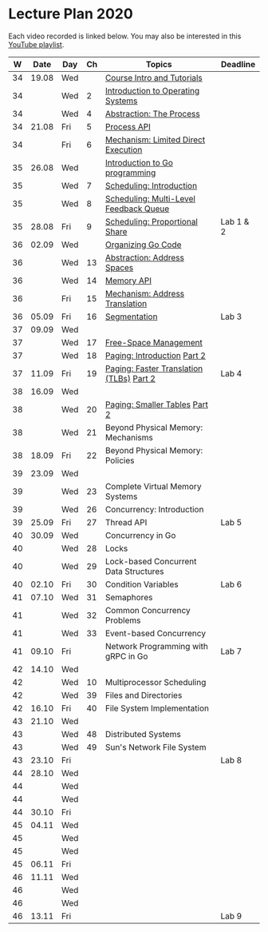 # Lecture Plan 2020

Each video recorded is linked below.
You may also be interested in this [YouTube playlist](https://www.youtube.com/playlist?list=PLEHv3FhiBSaaQk_RR9TPFnA7Uhgo6GF1F).

| W  | Date  | Day | Ch | Topics                                               | Deadline  |
|----|-------|-----|----|------------------------------------------------------|-----------|
| 34 | 19.08 | Wed |    | [Course Intro and Tutorials][1]                      |           |
| 34 |       | Wed | 2  | [Introduction to Operating Systems][2]               |           |
| 34 |       | Wed | 4  | [Abstraction: The Process][3]                        |           |
| 34 | 21.08 | Fri | 5  | [Process API][4]                                     |           |
| 34 |       | Fri | 6  | [Mechanism: Limited Direct Execution][5]             |           |
| 35 | 26.08 | Wed |    | [Introduction to Go programming][6]                  |           |
| 35 |       | Wed | 7  | [Scheduling: Introduction][7]                        |           |
| 35 |       | Wed | 8  | [Scheduling: Multi-Level Feedback Queue][8]          |           |
| 35 | 28.08 | Fri | 9  | [Scheduling: Proportional Share][9]                  | Lab 1 & 2 |
| 36 | 02.09 | Wed |    | [Organizing Go Code][10]                             |           |
| 36 |       | Wed | 13 | [Abstraction: Address Spaces][11]                    |           |
| 36 |       | Wed | 14 | [Memory API][12]                                     |           |
| 36 |       | Fri | 15 | [Mechanism: Address Translation][13]                 |           |
| 36 | 05.09 | Fri | 16 | [Segmentation][14]                                   | Lab 3     |
| 37 | 09.09 | Wed |    |                                                      |           |
| 37 |       | Wed | 17 | [Free-Space Management][15]                          |           |
| 37 |       | Wed | 18 | [Paging: Introduction][16] [Part 2][17]              |           |
| 37 | 11.09 | Fri | 19 | [Paging: Faster Translation (TLBs)][18] [Part 2][19] | Lab 4     |
| 38 | 16.09 | Wed |    |                                                      |           |
| 38 |       | Wed | 20 | [Paging: Smaller Tables][20] [Part 2][21]            |           |
| 38 |       | Wed | 21 | Beyond Physical Memory: Mechanisms     |           |
| 38 | 18.09 | Fri | 22 | Beyond Physical Memory: Policies       |           |
| 39 | 23.09 | Wed |    |                                        |           |
| 39 |       | Wed | 23 | Complete Virtual Memory Systems        |           |
| 39 |       | Wed | 26 | Concurrency: Introduction              |           |
| 39 | 25.09 | Fri | 27 | Thread API                             | Lab 5     |
| 40 | 30.09 | Wed |    | Concurrency in Go                      |           |
| 40 |       | Wed | 28 | Locks                                  |           |
| 40 |       | Wed | 29 | Lock-based Concurrent Data Structures  |           |
| 40 | 02.10 | Fri | 30 | Condition Variables                    | Lab 6     |
| 41 | 07.10 | Wed | 31 | Semaphores                             |           |
| 41 |       | Wed | 32 | Common Concurrency Problems            |           |
| 41 |       | Wed | 33 | Event-based Concurrency                |           |
| 41 | 09.10 | Fri |    | Network Programming with gRPC in Go    | Lab 7     |
| 42 | 14.10 | Wed |    |                                        |           |
| 42 |       | Wed | 10 | Multiprocessor Scheduling              |           |
| 42 |       | Wed | 39 | Files and Directories                  |           |
| 42 | 16.10 | Fri | 40 | File System Implementation             |           |
| 43 | 21.10 | Wed |    |                                        |           |
| 43 |       | Wed | 48 | Distributed Systems                    |           |
| 43 |       | Wed | 49 | Sun's Network File System              |           |
| 43 | 23.10 | Fri |    |                                        | Lab 8     |
| 44 | 28.10 | Wed |    |                                        |           |
| 44 |       | Wed |    |                                        |           |
| 44 |       | Wed |    |                                        |           |
| 44 | 30.10 | Fri |    |                                        |           |
| 45 | 04.11 | Wed |    |                                        |           |
| 45 |       | Wed |    |                                        |           |
| 45 |       | Wed |    |                                        |           |
| 45 | 06.11 | Fri |    |                                        |           |
| 46 | 11.11 | Wed |    |                                        |           |
| 46 |       | Wed |    |                                        |           |
| 46 |       | Wed |    |                                        |           |
| 46 | 13.11 | Fri |    |                                        | Lab 9     |

[1]: https://youtu.be/oORmvjot6wc
[2]: https://youtu.be/UVpbQnaagYE
[3]: https://youtu.be/ok-nbl2wFbM
[4]: https://youtu.be/Ab3rPs3l-5I
[5]: https://youtu.be/32i0xvcYuJo
[6]: https://youtu.be/vqq96BG9aOo
[7]: https://youtu.be/YHK9xqOsQz0
[8]: https://youtu.be/gb93s6kWLLM
[9]: https://youtu.be/jO6wUeTa0lE
[10]: https://youtu.be/cJmYVEx__c8
[11]: https://youtu.be/VZQkKpY8pB8
[12]: https://youtu.be/cPBYxwNgzYU
[13]: https://youtu.be/CZ3KYVV9X08
[14]: https://youtu.be/Riv_PmvEBc0
[15]: https://youtu.be/AbL6Imqr44g
[16]: https://youtu.be/8dUtAVRqKyI
[17]: https://youtu.be/AtqgKOmNwrU
[18]: https://youtu.be/wymc8KWptDo
[19]: https://youtu.be/_FLZplf8JOM
[20]: https://youtu.be/iPIXEMzPq-s
[21]: https://youtu.be/iRfnZVFYTRE
